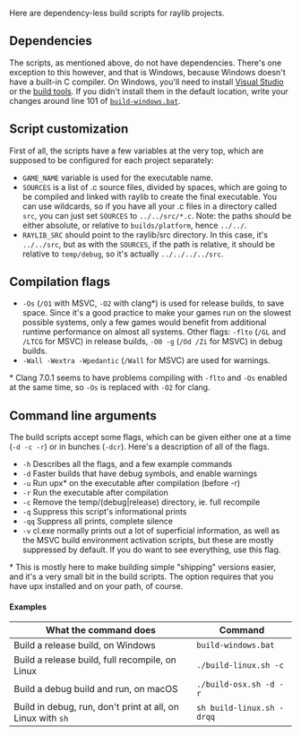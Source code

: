 Here are dependency-less build scripts for raylib projects.

## Dependencies
The scripts, as mentioned above, do not have dependencies. There's one
exception to this however, and that is Windows, because Windows
doesn't have a built-in C compiler. On Windows, you'll need to install
[Visual Studio][visual-studio] or the [build tools][vs-tools]. If you
didn't install them in the default location, write your changes around
line 101 of [`build-windows.bat`](build-windows.bat).

## Script customization
First of all, the scripts have a few variables at the very top, which
are supposed to be configured for each project separately:
- `GAME_NAME` variable is used for the executable name.
- `SOURCES` is a list of .c source files, divided by spaces, which are
  going to be compiled and linked with raylib to create the final
  executable. You can use wildcards, so if you have all your .c files
  in a directory called `src`, you can just set `SOURCES` to
  `../../src/*.c`. Note: the paths should be either absolute, or
  relative to `builds/platform`, hence `../../`.
- `RAYLIB_SRC` should point to the raylib/src directory. In this case,
  it's `../../src`, but as with the `SOURCES`, if the path is
  relative, it should be relative to `temp/debug`, so it's actually
  `../../../../src`.

## Compilation flags
- `-Os` (`/O1` with MSVC, `-O2` with clang\*) is used for release
  builds, to save space. Since it's a good practice to make your games
  run on the slowest possible systems, only a few games would benefit
  from additional runtime performance on almost all systems. Other
  flags: `-flto` (`/GL` and `/LTCG` for MSVC) in release builds, `-O0
  -g` (`/Od /Zi` for MSVC) in debug builds.
- `-Wall -Wextra -Wpedantic` (`/Wall` for MSVC) are used for warnings.

\* Clang 7.0.1 seems to have problems compiling with `-flto` and `-Os`
enabled at the same time, so `-Os` is replaced with `-O2` for clang.

## Command line arguments
The build scripts accept some flags, which can be given either one at
a time (`-d -c -r`) or in bunches (`-dcr`). Here's a description of
all of the flags.
- `-h` Describes all the flags, and a few example commands
- `-d` Faster builds that have debug symbols, and enable warnings
- `-u` Run upx\* on the executable after compilation (before -r)
- `-r` Run the executable after compilation
- `-c` Remove the temp/(debug|release) directory, ie. full recompile
- `-q` Suppress this script's informational prints
- `-qq` Suppress all prints, complete silence
- `-v` cl.exe normally prints out a lot of superficial information, as
  well as the MSVC build environment activation scripts, but these are
  mostly suppressed by default. If you do want to see everything, use
  this flag.

\* This is mostly here to make building simple "shipping" versions
   easier, and it's a very small bit in the build scripts. The option
   requires that you have upx installed and on your path, of course.

#### Examples
| What the command does                                       | Command                   |
|-------------------------------------------------------------|---------------------------|
| Build a release build, on Windows                           | `build-windows.bat`       |
| Build a release build, full recompile, on Linux             | `./build-linux.sh -c`     |
| Build a debug build and run, on macOS                       | `./build-osx.sh -d -r`    |
| Build in debug, run, don't print at all, on Linux with `sh` | `sh build-linux.sh -drqq` |


[visual-studio]: https://visualstudio.microsoft.com/downloads/#visual-studio-community-2017
[vs-tools]: https://visualstudio.microsoft.com/downloads/#build-tools-for-visual-studio-2017
